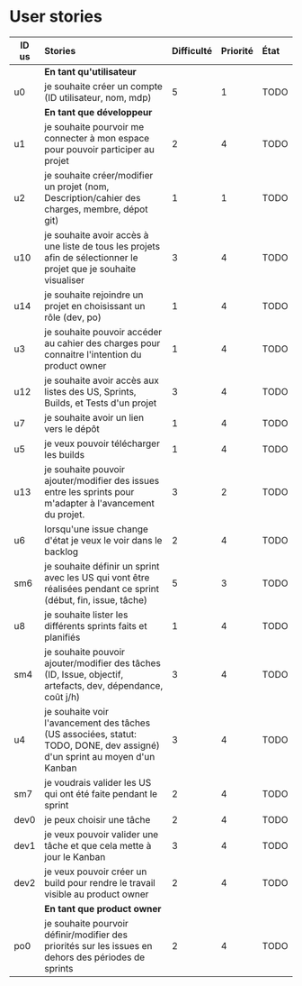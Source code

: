 # User stories

| ID us | Stories | Difficulté | Priorité | État |
|-------|:--------|:-----------|:---------|:-----|
|      | **En tant qu'utilisateur**              |
| u0   | je souhaite créer un compte (ID utilisateur, nom, mdp) |5 | 1 |TODO|
|      | **En tant que développeur**             |
| u1   | je souhaite pourvoir me connecter à mon espace pour pouvoir participer au projet | 2 | 4|TODO|
| u2   | je souhaite créer/modifier un projet (nom, Description/cahier des charges, membre, dépot git) | 1 | 1 |TODO|
| u10  | je souhaite avoir accès à une liste de tous les projets afin de sélectionner le projet que je souhaite visualiser | 3 | 4 | TODO |
| u14  | je souhaite rejoindre un projet en choisissant un rôle (dev, po) | 1 | 4 | TODO|
| u3   | je souhaite pouvoir accéder au cahier des charges pour connaitre l'intention du product owner | 1 | 4 |TODO|
| u12  | je souhaite avoir accès aux listes des US, Sprints, Builds, et Tests d'un projet | 3 | 4 | TODO |
| u7   | je souhaite avoir un lien vers le dépôt | 1 | 4 |TODO|
| u5   | je veux pouvoir télécharger les builds | 1 | 4 |TODO|
| u13  | je souhaite pouvoir ajouter/modifier des issues entre les sprints pour m'adapter à l'avancement du projet. | 3 | 2 |TODO|
| u6   | lorsqu'une issue change d'état je veux le voir dans le backlog | 2 | 4 |TODO|
| sm6  | je souhaite définir un sprint avec les US qui vont être réalisées pendant ce sprint (début, fin, issue, tâche) | 5 | 3 |TODO|
| u8   | je souhaite lister les différents sprints faits et planifiés | 1 | 4 |TODO|
| sm4  | je souhaite pouvoir ajouter/modifier des tâches (ID, Issue, objectif, artefacts, dev, dépendance, coût j/h) | 3 | 4 |TODO|
| u4   | je souhaite voir l'avancement des tâches (US associées, statut: TODO, DONE, dev assigné) d'un sprint au moyen d'un Kanban | 3 | 4 |TODO|
| sm7  | je voudrais valider les US qui ont été faite pendant le sprint | 2 | 4 |TODO|
| dev0 | je peux choisir une tâche | 2 | 4 |TODO|
| dev1 | je veux pouvoir valider une tâche et que cela mette à jour le Kanban | 3 | 4 |TODO|
| dev2 | je veux pouvoir créer un build pour rendre le travail visible au product owner | 2 | 4 |TODO|
|      | **En tant que product owner**           |
| po0  | je souhaite pourvoir définir/modifier des priorités sur les issues en dehors des périodes de sprints | 2 | 4 |TODO|
